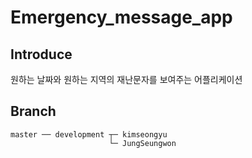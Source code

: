 # Emergency_message_app

## Introduce
원하는 날짜와 원하는 지역의 재난문자를 보여주는 어플리케이션

## Branch
```
master ── development ┬─ kimseongyu
                      └─ JungSeungwon 
```
